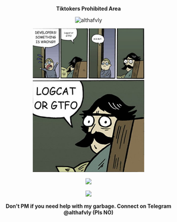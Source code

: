 
<p align="center"><strong>Tiktokers Prohibited Area</strong></p>
<p align="center"><img width="125" src="https://komarev.com/ghpvc/?username=althafvly&style=flat-square" alt="althafvly"></p>
<p align="center"><img width="300" src="https://github.com/althafvly/althafvly/raw/master/aqKEp5Y_460s.jpg"></p>
<p align="center"><a href="https://github.com/althafvly"><img src="https://github-readme-stats.vercel.app/api?username=althafvly&show_icons=true&theme=dark"></a></p>
<p align="center"><a href="https://github.com/althafvly"><img src="https://github-readme-stats.vercel.app/api/top-langs/?username=althafvly&theme=dark&layout=compact"></a></p>
<p align="center"><strong>Don't PM if you need help with my garbage. Connect on Telegram @althafvly (Pls NO)<strong></p>
